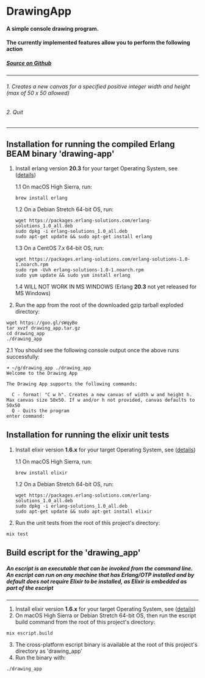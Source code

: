 # DrawingApp
#### A simple console drawing program.
#### The currently implemented features allow you to perform the following action
##### [Source on Github](https://github.com/yeongsheng-tan/drawing_app)
---
###### 1. Creates a new canvas for a specified positive integer width and height (max of 50 x 50 allowed)
###### 2. Quit
---
## Installation for running the compiled Erlang BEAM binary 'drawing-app'
1. Install erlang version **20.3** for your target Operating System, see ([details](https://www.erlang-solutions.com/resources/download.html))

   1.1 On macOS High Sierra, run:
   ```
   brew install erlang
   ```
   
   1.2 On a Debian Stretch 64-bit OS, run:
   ```
   wget https://packages.erlang-solutions.com/erlang-solutions_1.0_all.deb
   sudo dpkg -i erlang-solutions_1.0_all.deb
   sudo apt-get update && sudo apt-get install erlang
   ```
  
   1.3 On a CentOS 7.x 64-bit OS, run:
   ```
   wget https://packages.erlang-solutions.com/erlang-solutions-1.0-1.noarch.rpm
   sudo rpm -Uvh erlang-solutions-1.0-1.noarch.rpm
   sudo yum update && sudo yum install erlang
   ```
   
   1.4 WILL NOT WORK IN MS WINDOWS (Erlang **20.3** not yet released for MS Windows)

2. Run the app from the root of the downloaded gzip tarball exploded directory:
```
wget https://goo.gl/sWqyBo
tar xvzf drawing_app.tar.gz
cd drawing_app
./drawing_app
```

2.1 You should see the following console output once the above runs successfully:
```
➜ ~/g/drawing_app ./drawing_app
Welcome to the Drawing App

The Drawing App supports the following commands:

  C - format: "C w h". Creates a new canvas of width w and height h. Max canvas size 50x50. If w and/or h not provided, canvas defaults to 50x50
  Q - Quits the program
enter command:
```


## Installation for running the elixir unit tests
1. Install elixir version **1.6.x** for your target Operating System, see ([details](https://www.erlang-solutions.com/resources/download.html))

   1.1 On macOS High Sierra, run:
   ```
   brew install elixir
   ```
   
   1.2 On a Debian Stretch 64-bit OS, run:
   ```
   wget https://packages.erlang-solutions.com/erlang-solutions_1.0_all.deb
   sudo dpkg -i erlang-solutions_1.0_all.deb
   sudo apt-get update && sudo apt-get install elixir
   ```
 
 2. Run the unit tests from the root of this project's directory:
 ```
 mix test
 ```


## Build escript for the 'drawing_app'
##### An escript is an executable that can be invoked from the command line. An escript can run on any machine that has Erlang/OTP installed and by default does not require Elixir to be installed, as Elixir is embedded as part of the escript
------
1. Install elixir version **1.6.x** for your target Operating System, see ([details](https://www.erlang-solutions.com/resources/download.html))
2. On macOS High Sierra or Debian Stretch 64-bit OS, then run the escript build command from the root of this project's directory:
```
mix escript.build
```
3. The cross-platform escript binary is available at the root of this project's directory as 'drawing_app'
4. Run the binary with:
```
./drawing_app
```
